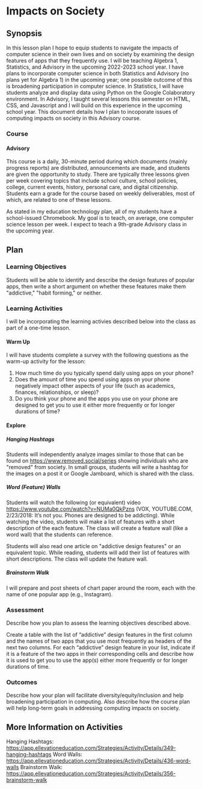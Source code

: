 # Impacts on Society

## Synopsis

In this lesson plan I hope to equip students to navigate the impacts of computer science in their own lives and on society by examining the design features of apps that they frequently use. I will be teaching Algebra 1, Statistics, and Advisory in the upcoming 2022-2023 school year. I have plans to incorporate computer science in both Statistics and Advisory (no plans yet for Algebra 1) in the upcoming year; one possible outcome of this is broadening participation in computer science. In Statistics, I will have students analyze and display data using Python on the Google Colaboratory environment. In Advisory, I taught several lessons this semester on HTML, CSS, and Javascript and I will build on this experience in the upcoming school year. This document details how I plan to incoporate issues of computing impacts on society in this Advisory course.

### Course

#### Advisory 

This course is a daily, 30-minute period during which documents (mainly progress reports) are distributed, announcements are made, and students are given the opportunity to study. There are typically three lessons given per week covering topics that include school culture, school policies, college, current events, history, personal care, and digital citizenship. Students earn a grade for the course based on weekly deliverables, most of which, are related to one of these lessons. 

As stated in my education technology plan, all of my students have a school-issued Chromebook. My goal is to teach, on average, one computer science lesson per week. I expect to teach a 9th-grade Advisory class in the upcoming year. 

## Plan

### Learning Objectives

Students will be able to identify and describe the design features of popular apps, then write a short argument on whether these features make them "addictive," "habit forming," or neither.  

### Learning Activities

I will be incorporating the learning activies described below into the class as part of a one-time lesson. 

#### Warm Up
I will have students complete a survey with the following questions as the warm-up activity for the lesson:
1. How much time do you typically spend daily using apps on your phone? 
2. Does the amount of time you spend using apps on your phone negatively impact other aspects of your life (such as academics, finances, relationships, or sleep)? 
3. Do you think your phone and the apps you use on your phone are designed to get you to use it either more frequently or for longer durations of time?

#### Explore

##### Hanging Hashtags
Students will independently analyze images similar to those that can be found on https://www.removed.social/series showing individuals who are "removed" from society. In small groups, students will write a hashtag for the images on a post it or Google Jamboard, which is shared with the class.

##### Word (Feature) Walls
Students will watch the following (or equivalent) video https://www.youtube.com/watch?v=NUMa0QkPzns (VOX, YOUTUBE.COM, 2/23/2018: It’s not you. Phones are designed to be addicting). While watching the video, students will make a list of features with a short description of the each feature. The class will create a feature wall (like a word wall) that the students can reference.  

Students will also read one article on "addictive design features" or an equivalent topic. While reading, students will add their list of features with short descriptions. The class will update the feature wall.

##### Brainstorm Walk
I will prepare and post sheets of chart paper around the room, each with the name of one popular app (e.g., Instagram).

### Assessment

Describe how you plan to assess the learning objectives described above.

Create a table with the list of “addictive” design features in the first column and the names of two apps that you use most frequently as headers of the next two columns. For each “addictive” design feature in your list, indicate if it is a feature of the two apps in their corresponding cells and describe how it is used to get you to use the app(s) either more frequently or for longer durations of time.

### Outcomes

Describe how your plan will facilitate diversity/equity/inclusion and help broadening participation in computing. Also describe how the course plan will help long-term goals in addressing computing impacts on society.

## More Information on Activities
Hanging Hashtags: https://app.ellevationeducation.com/Strategies/Activity/Details/349-hanging-hashtags
Word Walls: https://app.ellevationeducation.com/Strategies/Activity/Details/436-word-walls
Brainstorm Walk: https://app.ellevationeducation.com/Strategies/Activity/Details/356-brainstorm-walk
